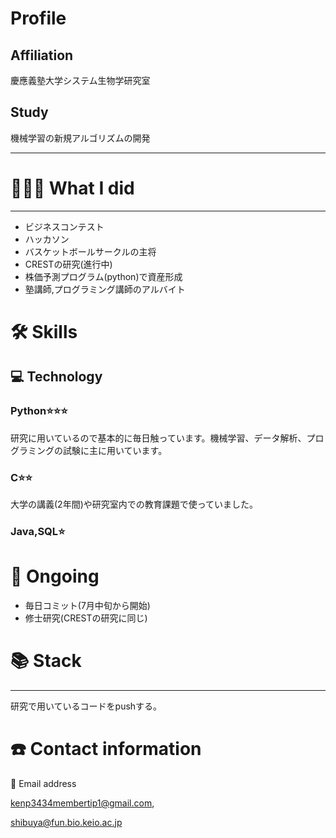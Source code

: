 # Profile

## Affiliation
慶應義塾大学システム生物学研究室

## Study
機械学習の新規アルゴリズムの開発

---

# **👩🏻‍💻** What I did

---

- ビジネスコンテスト
- ハッカソン
- バスケットボールサークルの主将
- CRESTの研究(進行中)
- 株価予測プログラム(python)で資産形成
- 塾講師,プログラミング講師のアルバイト

# 🛠 Skills

## 💻 Technology

### Python⭐️⭐️⭐️

研究に用いているので基本的に毎日触っています。機械学習、データ解析、プログラミングの試験に主に用いています。

### C⭐️⭐️

大学の講義(2年間)や研究室内での教育課題で使っていました。

### Java,SQL⭐️

# 📜 Ongoing

- 毎日コミット(7月中旬から開始)
- 修士研究(CRESTの研究に同じ)

# 📚 Stack

---

研究で用いているコードをpushする。

# ☎️ Contact information

📧 Email address

kenp3434membertip1@gmail.com, 

shibuya@fun.bio.keio.ac.jp
